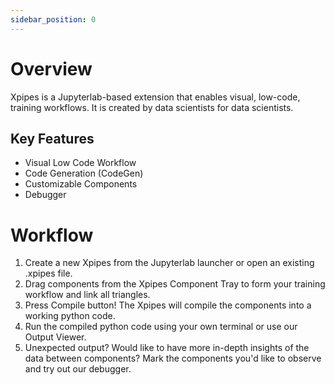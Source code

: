 ```yaml
---
sidebar_position: 0
---
```


# Overview

Xpipes is a Jupyterlab-based extension that enables visual, low-code, training workflows. It is created by data scientists for data scientists. 


## Key Features

- Visual Low Code Workflow
- Code Generation (CodeGen)
- Customizable Components
- Debugger

# Workflow
1. Create a new Xpipes from the Jupyterlab launcher or open an existing .xpipes file.
2. Drag components from the Xpipes Component Tray to form your training workflow and link all triangles.
3. Press Compile button! The Xpipes will compile the components into a working python code.
4. Run the compiled python code using your own terminal or use our Output Viewer. 
5. Unexpected output? Would like to have more in-depth insights of the data between components? Mark the components you'd like to observe and try out our debugger.